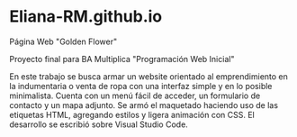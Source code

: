 # Eliana-RM.github.io

Página Web "Golden Flower"

Proyecto final para BA Multiplica "Programación Web Inicial"

En este trabajo se busca armar un website orientado al emprendimiento en la indumentaria o venta de ropa con una interfaz simple y en lo posible minimalista. Cuenta con un menú fácil de acceder, un formulario de contacto y un mapa adjunto.
Se armó el maquetado haciendo uso de las etiquetas HTML, agregando estilos y ligera animación con CSS. El desarrollo se escribió sobre Visual Studio Code.
